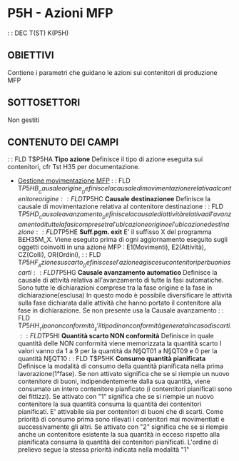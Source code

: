 # P5H - Azioni MFP
 :  : DEC T(ST) K(P5H)
## OBIETTIVI
Contiene i parametri che guidano le azioni sui contenitori di produzione MFP
## SOTTOSETTORI
Non gestiti
## CONTENUTO DEI CAMPI
 :  : FLD T$P5HA __Tipo azione__
Definisce il tipo di azione eseguita sui contenitori, cfr Tst H35 per documentazione.
- [Gestione movimentazione MFP](Sorgenti/MB/DOC_OGG/P_TSTH35)
 :  : FLD T$P5HB __Causale origine__
Definisce la causale di movimentazione relativa al contenitore origine
 :  : FLD T$P5HC __Causale destinazionee__
Definisce la causale di movimentazione relativa al contenitore destinazione
 :  : FLD T$P5HD __Causale avanzamento__
Definisce la causale di attività relativa all'avanzamento di tutte la fasi comprese tra l'ubicazione origine e
l'ubicazione destinazione
 :  : FLD T$P5HE __Suff.pgm. exit__
E' il suffisso X del programma B£H35M_X. Viene eseguito prima di ogni aggiornamento eseguito
sugli oggetti coinvolti in una azione MFP :  E1(Movimenti), E2(Attività), CZ(Colli), OR(Ordini),
 :  : FLD T$P5HF __Azione su scarto__
Definisce se l'azione agisce su contenitori per buoni o scarti
 :  : FLD T$P5HG __Causale avanzamento automatico__
Definisce la causale di attività relativa all'avanzamento di tutte la fasi automatiche. Sono tutte le dichiarazioni
comprese tra la fase origine e la fase in dichiarazione(esclusa)
In questo modo è possibile diversificare le attività sulla fase dichiarata dalle attività che hanno portato il
contenitore alla fase in dichiarazione.
Se non presente usa la Causale avanzamento
 :  : FLD T$P5HH __Tipo non conformità__
E' il tipo di non conformità generata in caso di scarti.
 :  : FLD T$P5HI __Quantità scarto NON conformità__
Definisce in quale quantità delle NON conformità viene memorizzata la quantità scarto
I valori vanno da 1 a 9 per la quantità da N§QT01 a N§QT09 e 0 per la quantità N§QT10
 :  : FLD T$P5HK __Consumo quantità pianificata__
Definisce la modalità di consumo della quantità pianificata nella prima lavorazione(1°fase).
Se non attivato significa che se si riempie un nuovo contenitore di buoni, indipendentemente dalla sua quantità,
viene consumato un intero contenitore pianficato (i contentitori pianificati sono dei fittizzi).
Se attivato con "1" significa che se si riempie un nuovo contenitore la sua quantità consuma la quantità dei contenitori pianificati. E' attivabile sia per contenitori di buoni che di scarti. Come priorità di consumo prima
sono rilevati i contenitori mai movimentiati e successivamente gli altri.
Se attivato con "2" significa che se si riempie anche un contenitore esistente la sua quantità in ecceso rispetto alla pianificata consuma la quantità dei contenitori pianificati. L'ordine di prelievo segue la stessa priorità indicata
nella modalità "1"
